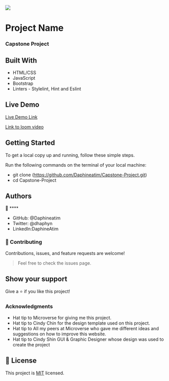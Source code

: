![](https://img.shields.io/badge/Microverse-blueviolet)

# Project Name

### Capstone Project

## Built With

- HTML/CSS
- JavaScript
- Bootstrap
- Linters - Stylelint, Hint and Eslint

## Live Demo

[Live Demo Link](https://daphineatim.github.io/Capstone-Project/)

[Link to loom video](https://www.loom.com/share/812c532f23ce42de95933747a7c14a81)

## Getting Started

To get a local copy up and running, follow these simple steps.

Run the following commands on the terminal of your local machine:

- git clone (https://github.com/Daphineatim/Capstone-Project.git)
- cd Capstone-Project

## Authors

👤 ****

- GitHub: @Daphineatim
- Twitter: @dhaphyn
- LinkedIn:DaphineAtim

### :handshake: Contributing
Contributions, issues, and feature requests are welcome!
> Feel free to check the issues page.

## Show your support

Give a ⭐️ if you like this project!

### Acknowledgments
- Hat tip to Microverse for giving me this project.
- Hat tip to Cindy Chin for the design template used on this project.
- Hat tip to All my peers at Microverse who gave me different ideas and suggestions on how to improve this website.
- Hat tip to Cindy Shin GUI & Graphic Designer whose design was used to create the project


## 📝 License

This project is [MIT](./MIT.md) licensed.
